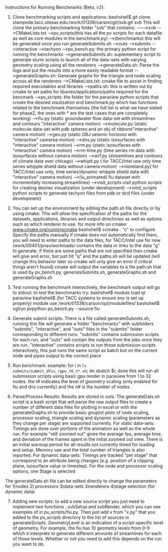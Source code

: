  Instructions for Running Benchmarks (Beta, v2):

1) Clone benchmarking scripts and applications:
bashshell$ git clone stampede.tacc.utexas.edu:/work/01336/carson/git/svb.git svb
This will clone the primary benchmarking folder "svb" that contains:
--->svb
	-->CMakeLists.txt
	-->pv_scripts(this has all the pv scripts for each datafile as well as core modules in the benchmark.py)
	-->(benchmarks) this will be generated once you run generateSubmits.sh
		-->outs
		-->submits
		-->interactive
                -->tachyon
	-->pv_bench.py:  the primary python script for running the benchmarks
	-->generateSubmits.sh: suplementary script to generate slurm scripts to launch all of the data-sets with varying geometry scaling using all the renderers
	-->generateDats.sh:  Parse the logs and put the results into a more easily readable format
	-->generateGraphs.sh:  Generate graphs for the triangle and node scaling across all the renderers
	-->CMakeLists.txt: cmake file to assist in finding required executables and libraries
 	-->paths.sh: this is written out by cmake to set paths for libaries/applications/paths required for the bencmark
	-->pv_scripts: the folder for the paraview python scripts that create the desired visulization and benchmark.py which has functions related to the benchmark themselves
		(the full list is what we have slated for phase2, the ones with * are the test cases that are completely working)
		-->fiu.py (static groundwater flow data-set with streamlines and contours "interactive" camera motion)
		-->molecule.py (static molecule data-set with pdb spheres and an obj of ribbons"interactive" camera motion)
		-->geo.py (static OBJ seismic horizons with "interactive" camerea motion)
		-->dns.py (static isosurfaces with "interactive" camera motion)
		-->rm.py (static isosurfaces with "interactive" camera motion)
		-->rm-time.py (time series rm data with isosurfaces without camera motion)
		-->wrf.py (streamlines and contours of climate data over chicago)
		-->whipit.py ( for TACC/Intel use only time series whipple shield data without camera motion)
		-->moreland.py( for TACC/Intel use only, time series/dynamic whipple shield data with "interactive" camera motion)
		-->fiu_animated( fiu dataset with incrementally increasing streamlines)
	-->visit_scripts visit python scripts for creating desirec visualization (under development)
        -->vmd_scripts python  scripts to generate tachyon files from pdb or dcd files (under development)
2) You can set up the environment by editing the path.sh file directly or by using cmake:
This will allow the specification of the paths for the datasets, applications, libraries and output directories as well as options such as which renderer to use.
for more info on cmake: www.cmake.org/runningcmake 
bashshell$ ccmake .
"c" to configure 
Specify the paths manually if cmake does not automatically find them, you will need to enter paths to the data files, for TACC/Intel use for now  /work/00401/pnav/workloads/ contains the data or links to the data 
"g" to generate, if there are some paths that are not specified then cmake will give and error, but just hit "q" and the paths.sh will be updated (will change this behavior later so cmake will only give an error if critical things aren't found)
cmake will output the variables to a file path.sh that is used by pv_bench.py, generateSubmits.sh, generateGraphs.sh and  generateGraphs.sh 


3) Test running the benchmark interactively, the benchmark output will go to stdout:
to test the benchmarks try:
bashshell$ module load qt paraview
bashshell$ (for TACC systems to ensure env is set up properly) module use /work/01336/carson/opt/modulefiles/
bashshell$ vglrun pvpython pv_bench.py --source fiu

4) Generate submit scripts:
There is a file called generateSubmits.sh, running this file will generate a folder "benchmarks"  with subfolders "submits", "interactive", and "outs" files in the "submits" folder corresponding to different runs. "submits" contains submission scripts for each run, and "outs" will contain the outputs from the jobs once they are run.
"interactive" contains scripts to run those submission scripts interactively, this just runs the same script as batch but on the current node and pipes output to the correct place  

5) Run benchmark:
example:
for i in `ls submits/submit_dfiu_rgpu_t6_n*.sh`; do sbatch $i; done
this will run all submission scripts using basic gpu render in paraview from 1 to 32 nodes.
the t# indicates the level of geometry scaling (only enabled for fiu and dns currently)
and the n# is the number of nodes

 
6) Parse/Process Results:
Results are stored in outs. The generateDats.sh script is a bash script that will parse the raw output files to create a number of different data files for plotting in excel or with the generateGraphs.sh to provide basic gnuplot plots of node scaling, processor scaling, triangle scaling and dynamic scaling (parameters as they change per stage) are supported currently. 
For static data-sets:
Timings are done over portions of the animation as well as the whole run. For example "still zoomed out" gives the average fps, average time, and deviation of the frames spent in the initial zoomed out view. There is an initial warmup period for all results not currently timed for loading and setup. Memory use and the total number of triangles is also reported.
For dynamic data-sets:
Timings are tracked "per stage" that correspond to an attribute being changes (e.g. position of a clipping plane, isosurface value or timestep).  For the node and processor scaling options, one Stage is selected 

The generateDats.sh file can be edited directly to change the parameters for 1)nodes 2) processors 3)data-sets 3)renderers 4)stage selection (for dynamic data)
 

7) Adding new scripts:
to add a new source script you just need to implement two functions , svbSetup and svbRender, which you can see examples of in pv_scripts/fiu.py. Then just add x from "x.py" that you added to the pv_scripts directory to the list of sources in generateScripts. GeometryLevel is an indication of a script-specific level of geometry. For example, the fiu has 10 geometry levels from 0-9 which it interprets to generate different amounts of streamlines for each of those levels. Whether or not you need to add this depends on the run you want to do.




